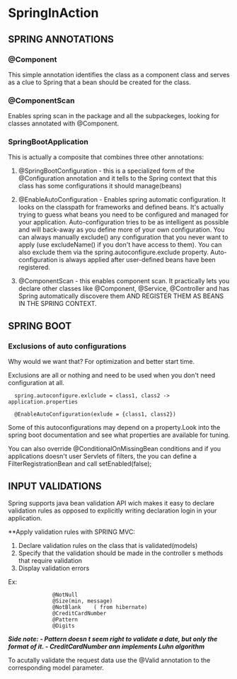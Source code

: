 # SpringInAction

## SPRING ANNOTATIONS

### @Component
This simple annotation identifies the class as a component class and serves as a clue to Spring that a bean should be created for the class.

### @ComponentScan
Enables spring scan in the package and all the subpackeges, looking for classes annotated with @Component.

### SpringBootApplication

This is actually a composite that combines three other annotations:

1. @SpringBootConfiguration - this is a specialized form of the @Configuration annotation and it tells to the Spring context that this class has some configurations it should manage(beans)

2. @EnableAutoConfiguration - Enables spring automatic configuration. It looks on the classpath for frameworks and defined beans. It's actually trying to guess what beans you need to be configured and managed for your application.
Auto-configuration tries to be as intelligent as possible and will back-away as you define more of your own configuration. You can always manually exclude() any configuration that you never want to apply (use excludeName() if you don't have access to them). You can also exclude them via the spring.autoconfigure.exclude property. Auto-configuration is always applied after user-defined beans have been registered.

3. @ComponentScan - this enables component scan. It practically lets you declare other classes like @Component, @Service, @Controller and has Spring automatically discovere them AND REGISTER THEM AS BEANS IN THE SPRING CONTEXT.


## SPRING BOOT

### Exclusions of auto configurations

Why would we want that? For optimization and better start time.

Exclusions are all or nothing and need to be used when you don't need configuration at all.

      spring.autoconfigure.exlclude = class1, class2 -> application.properties
      
      @EnableAutoConfiguration(exlude = {class1, class2})
      
Some of this autoconfigurations may depend on a property.Look into the spring boot documentation and see what properties are available for tuning.

You can also override @ConditionalOnMissingBean conditions and if you applications doesn't user Servlets of filters, the you can define a FilterRegistrationBean and call setEnabled(false);

## INPUT VALIDATIONS

Spring supports java bean validation API wich makes it easy to declare validation rules as opposed to explicitly writing declaration login in your application.

**Apply validation rules with SPRING MVC:

1. Declare validation rules on the class that is validated(models)
2. Specify that the validation should be made in the controller s methods that require validation
3. Display validation errors

Ex: 

                  @NotNull
                  @Size(min, message)
                  @NotBlank    ( from hibernate)
                  @CreditCardNumber  
                  @Pattern 
                  @Digits
                  
**_Side note: - Pattern doesn t seem right to validate a date, but only the format of it. 
              - CreditCardNumber ann implements Luhn algorithm_**
              
To acutally validate the request data use the @Valid annotation to the corresponding model parameter.


